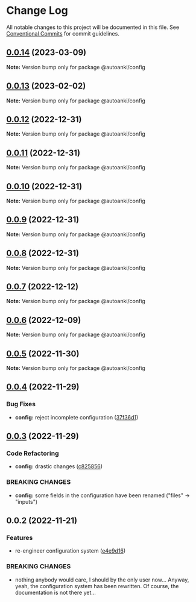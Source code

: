 # Change Log

All notable changes to this project will be documented in this file.
See [Conventional Commits](https://conventionalcommits.org) for commit guidelines.

## [0.0.14](https://github.com/chenlijun99/autoanki/compare/@autoanki/config@0.0.7...@autoanki/config@0.0.14) (2023-03-09)

**Note:** Version bump only for package @autoanki/config

## [0.0.13](https://github.com/chenlijun99/autoanki/compare/@autoanki/config@0.0.12...@autoanki/config@0.0.13) (2023-02-02)

**Note:** Version bump only for package @autoanki/config

## [0.0.12](https://github.com/chenlijun99/autoanki/compare/@autoanki/config@0.0.11...@autoanki/config@0.0.12) (2022-12-31)

**Note:** Version bump only for package @autoanki/config

## [0.0.11](https://github.com/chenlijun99/autoanki/compare/@autoanki/config@0.0.10...@autoanki/config@0.0.11) (2022-12-31)

**Note:** Version bump only for package @autoanki/config

## [0.0.10](https://github.com/chenlijun99/autoanki/compare/@autoanki/config@0.0.9...@autoanki/config@0.0.10) (2022-12-31)

**Note:** Version bump only for package @autoanki/config

## [0.0.9](https://github.com/chenlijun99/autoanki/compare/@autoanki/config@0.0.8...@autoanki/config@0.0.9) (2022-12-31)

**Note:** Version bump only for package @autoanki/config

## [0.0.8](https://github.com/chenlijun99/autoanki/compare/@autoanki/config@0.0.7...@autoanki/config@0.0.8) (2022-12-31)

**Note:** Version bump only for package @autoanki/config

## [0.0.7](https://github.com/chenlijun99/autoanki/compare/@autoanki/config@0.0.6...@autoanki/config@0.0.7) (2022-12-12)

**Note:** Version bump only for package @autoanki/config

## [0.0.6](https://github.com/chenlijun99/autoanki/compare/@autoanki/config@0.0.5...@autoanki/config@0.0.6) (2022-12-09)

**Note:** Version bump only for package @autoanki/config

## [0.0.5](https://github.com/chenlijun99/autoanki/compare/@autoanki/config@0.0.4...@autoanki/config@0.0.5) (2022-11-30)

**Note:** Version bump only for package @autoanki/config

## [0.0.4](https://github.com/chenlijun99/autoanki/compare/@autoanki/config@0.0.3...@autoanki/config@0.0.4) (2022-11-29)

### Bug Fixes

- **config:** reject incomplete configuration ([37f36d1](https://github.com/chenlijun99/autoanki/commit/37f36d1ab2657e6d6f203d7a5fb03be165cb2a8e))

## [0.0.3](https://github.com/chenlijun99/autoanki/compare/@autoanki/config@0.0.2...@autoanki/config@0.0.3) (2022-11-29)

### Code Refactoring

- **config:** drastic changes ([c825856](https://github.com/chenlijun99/autoanki/commit/c8258566e1354c8959135543c659eb9e09bba79c))

### BREAKING CHANGES

- **config:** some fields in the configuration have been renamed
  ("files" -> "inputs")

## 0.0.2 (2022-11-21)

### Features

- re-engineer configuration system ([e4e9d16](https://github.com/chenlijun99/autoanki/commit/e4e9d161b3f61b341d0f6f3fd3bd7e92bb1d2f06))

### BREAKING CHANGES

- nothing anybody would care, I should by the only user
  now... Anyway, yeah, the configuration system has been rewritten.
  Of course, the documentation is not there yet...
